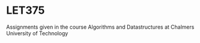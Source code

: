# LET375
Assignments given in the course Algorithms and Datastructures at Chalmers University of Technology
